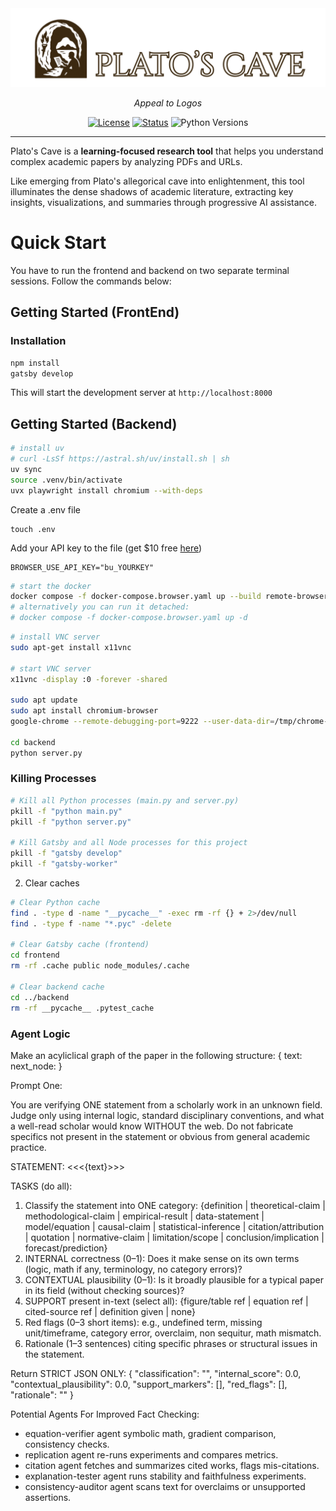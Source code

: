 <div align="center">
<img src="docs/img/banner.png" alt="Plato's Cave Logo">


_Appeal to Logos_

[![License](https://img.shields.io/badge/license-MIT-blue.svg)](LICENSE)
[![Status](https://img.shields.io/badge/status-prototype-yellow)]()
![Python Versions](https://img.shields.io/badge/python-3.10%20%7C%203.11%20%7C%203.12%20%7C%203.13-orange)
</div>

---

Plato's Cave is a **learning-focused research tool** that helps you understand complex academic papers by analyzing PDFs and URLs. 

Like emerging from Plato's allegorical cave into enlightenment, this tool illuminates the dense shadows of academic literature, extracting key insights, visualizations, and summaries through progressive AI assistance.

# Quick Start

You have to run the frontend and backend on two separate terminal sessions. Follow the commands below:

## Getting Started (FrontEnd)

### Installation

```bash
npm install
gatsby develop
```

This will start the development server at `http://localhost:8000`

## Getting Started (Backend)

```bash
# install uv 
# curl -LsSf https://astral.sh/uv/install.sh | sh
uv sync
source .venv/bin/activate
uvx playwright install chromium --with-deps
```

Create a .env file
```
touch .env
```

Add your API key to the file (get $10 free [here](https://cloud.browser-use.com/dashboard/api))
```
BROWSER_USE_API_KEY="bu_YOURKEY"
```

```bash 
# start the docker
docker compose -f docker-compose.browser.yaml up --build remote-browser
# alternatively you can run it detached:
# docker compose -f docker-compose.browser.yaml up -d
```

```bash
# install VNC server
sudo apt-get install x11vnc

# start VNC server
x11vnc -display :0 -forever -shared

sudo apt update
sudo apt install chromium-browser
google-chrome --remote-debugging-port=9222 --user-data-dir=/tmp/chrome-debug

cd backend
python server.py
```


### Killing Processes


```bash
# Kill all Python processes (main.py and server.py)
pkill -f "python main.py"
pkill -f "python server.py"

# Kill Gatsby and all Node processes for this project
pkill -f "gatsby develop"
pkill -f "gatsby-worker"
```

2. Clear caches
 
```bash
# Clear Python cache
find . -type d -name "__pycache__" -exec rm -rf {} + 2>/dev/null
find . -type f -name "*.pyc" -delete

# Clear Gatsby cache (frontend)
cd frontend
rm -rf .cache public node_modules/.cache

# Clear backend cache
cd ../backend
rm -rf __pycache__ .pytest_cache
```

### Agent Logic
Make an acyliclical graph of the paper in the following structure:
{
  text:
  next_node:
}

Prompt One:

You are verifying ONE statement from a scholarly work in an unknown field.
Judge only using internal logic, standard disciplinary conventions, and what a well-read scholar would know WITHOUT the web.
Do not fabricate specifics not present in the statement or obvious from general academic practice.

STATEMENT:
<<<{text}>>>

TASKS (do all):
1) Classify the statement into ONE category:
   {definition | theoretical-claim | methodological-claim | empirical-result | data-statement | model/equation | causal-claim | statistical-inference | citation/attribution | quotation | normative-claim | limitation/scope | conclusion/implication | forecast/prediction}
2) INTERNAL correctness (0–1): Does it make sense on its own terms (logic, math if any, terminology, no category errors)?
3) CONTEXTUAL plausibility (0–1): Is it broadly plausible for a typical paper in its field (without checking sources)?
4) SUPPORT present in-text (select all): {figure/table ref | equation ref | cited-source ref | definition given | none}
5) Red flags (0–3 short items): e.g., undefined term, missing unit/timeframe, category error, overclaim, non sequitur, math mismatch.
6) Rationale (1–3 sentences) citing specific phrases or structural issues in the statement.

Return STRICT JSON ONLY:
{
  "classification": "",
  "internal_score": 0.0,
  "contextual_plausibility": 0.0,
  "support_markers": [],
  "red_flags": [],
  "rationale": ""
}



Potential Agents For Improved Fact Checking: 
* equation-verifier agent	symbolic math, gradient comparison, consistency checks.
* replication agent	re-runs experiments and compares metrics.
* citation agent	fetches and summarizes cited works, flags mis-citations.
* explanation-tester agent	runs stability and faithfulness experiments.
* consistency-auditor agent	scans text for overclaims or unsupported assertions.
